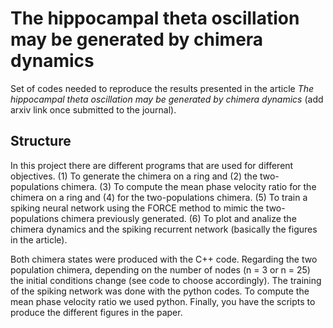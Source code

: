 # The hippocampal theta oscillation may be generated by chimera dynamics
Set of codes needed to reproduce the results presented in the article _The hippocampal theta oscillation may be generated by chimera dynamics_ (add arxiv link once submitted to the journal). 

## Structure
In this project there are different programs that are used for different objectives. (1) To generate the chimera on a ring and (2) the two-populations chimera. (3) To compute the mean phase velocity ratio for the chimera on a ring and (4) for the two-populations chimera. (5) To train a spiking neural network using the FORCE method to mimic the two-populations chimera previously generated.
(6) To plot and analize the chimera dynamics and the spiking recurrent network (basically the figures in the article).

Both chimera states were produced with the C++ code. Regarding the two population chimera, depending on the number of nodes (n = 3 or n = 25) the initial conditions change (see code to choose accordingly). The training of the spiking network was done with the python codes. To compute the mean phase velocity ratio we used python. Finally, you have the scripts to produce the different figures in the paper.
